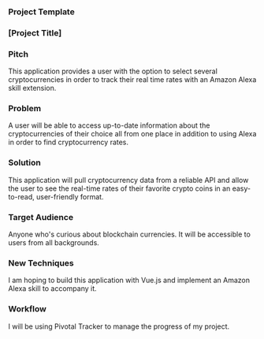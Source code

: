 ### Project Template

### [Project Title]

### Pitch

This application provides a user with the option to select several cryptocurrencies in order to track their real time rates with an Amazon Alexa skill extension.

### Problem

A user will be able to access up-to-date information about the cryptocurrencies of their choice all from one place in addition to using Alexa in order to find cryptocurrency rates.

### Solution

This application will pull cryptocurrency data from a reliable API and allow the user to see the real-time rates of their favorite crypto coins in an easy-to-read, user-friendly format.

### Target Audience

Anyone who's curious about blockchain currencies. It will be accessible to users from all backgrounds.

### New Techniques

I am hoping to build this application with Vue.js and implement an Amazon Alexa skill to accompany it.

### Workflow

I will be using Pivotal Tracker to manage the progress of my project.
